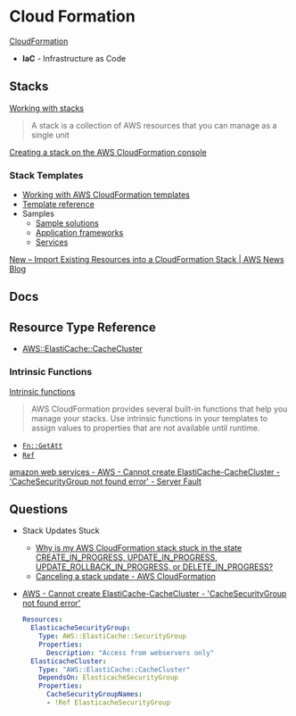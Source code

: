 # Cloud Formation

[CloudFormation](https://docs.aws.amazon.com/cloudformation/index.html)

* **IaC** - Infrastructure as Code

## Stacks

[Working with stacks](https://docs.aws.amazon.com/AWSCloudFormation/latest/UserGuide/stacks.html)

> A stack is a collection of AWS resources that you can manage as a single unit

[Creating a stack on the AWS CloudFormation console](https://docs.aws.amazon.com/AWSCloudFormation/latest/UserGuide/cfn-console-create-stack.html)

### Stack Templates

* [Working with AWS CloudFormation templates](https://docs.aws.amazon.com/AWSCloudFormation/latest/UserGuide/template-guide.html)
* [Template reference](https://docs.aws.amazon.com/AWSCloudFormation/latest/UserGuide/template-reference.html)
* Samples
  * [Sample solutions](https://docs.aws.amazon.com/AWSCloudFormation/latest/UserGuide/sample-templates-applications-us-east-1.html)
  * [Application frameworks](https://docs.aws.amazon.com/AWSCloudFormation/latest/UserGuide/sample-templates-appframeworks-us-east-1.html)
  * [Services](https://docs.aws.amazon.com/AWSCloudFormation/latest/UserGuide/sample-templates-services-us-east-1.html)



[New – Import Existing Resources into a CloudFormation Stack | AWS News Blog](https://aws.amazon.com/blogs/aws/new-import-existing-resources-into-a-cloudformation-stack/)


## Docs

## Resource Type Reference

* [AWS::ElastiCache::CacheCluster](https://docs.aws.amazon.com/AWSCloudFormation/latest/UserGuide/aws-properties-elasticache-cache-cluster.html)

### Intrinsic Functions

[Intrinsic functions](https://docs.aws.amazon.com/AWSCloudFormation/latest/UserGuide/intrinsic-function-reference.html)

> AWS CloudFormation provides several built-in functions that help you manage your stacks. Use intrinsic functions in your templates to assign values to properties that are not available until runtime.


* [`Fn::GetAtt`](https://docs.aws.amazon.com/AWSCloudFormation/latest/UserGuide/intrinsic-function-reference-getatt.html)
* [`Ref`](https://docs.aws.amazon.com/AWSCloudFormation/latest/UserGuide/intrinsic-function-reference-ref.html)



[amazon web services - AWS - Cannot create ElastiCache-CacheCluster - 'CacheSecurityGroup not found error' - Server Fault](https://serverfault.com/questions/815901/aws-cannot-create-elasticache-cachecluster-cachesecuritygroup-not-found-err)


## Questions

* Stack Updates Stuck
  * [Why is my AWS CloudFormation stack stuck in the state CREATE_IN_PROGRESS, UPDATE_IN_PROGRESS, UPDATE_ROLLBACK_IN_PROGRESS, or DELETE_IN_PROGRESS?](https://aws.amazon.com/premiumsupport/knowledge-center/cloudformation-stack-stuck-progress/)
  * [Canceling a stack update - AWS CloudFormation](https://docs.aws.amazon.com/AWSCloudFormation/latest/UserGuide/using-cfn--stack-update-cancel.html)

* [AWS - Cannot create ElastiCache-CacheCluster - 'CacheSecurityGroup not found error'](https://serverfault.com/q/815901/176522)

  ```yml
  Resources:
    ElasticacheSecurityGroup:
      Type: AWS::ElastiCache::SecurityGroup
      Properties:
        Description: "Access from webservers only"
    ElasticacheCluster:
      Type: "AWS::ElastiCache::CacheCluster"
      DependsOn: ElasticacheSecurityGroup
      Properties:
        CacheSecurityGroupNames:
        - !Ref ElasticacheSecurityGroup
  ```



